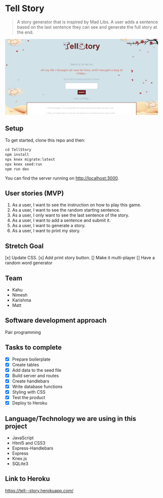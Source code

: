 # Tell Story
> A story generator that is inspired by Mad Libs. A user adds a sentence based on the last sentence they can see and generate the full story at the end.  



![product screenshot](public/Product_Screenshot1.PNG)

## Setup

To get started, clone this repo and then:

```
cd TellStory
npm install
npx knex migrate:latest
npx knex seed:run
npm run dev
```

You can find the server running on [http://localhost:3000](http://localhost:3000).

## User stories (MVP)

1. As a user, I want to see the instruction on how to play this game. 
1. As a user, I want to see the random starting sentence. 
1. As a user, I only want to see the last sentence of the story.
1. As a user, I want to add a sentence and submit it.
1. As a user, I want to generate a story.
1. As a user, I want to print my story. 

## Stretch Goal
[x] Update CSS.
[x] Add print story button.
[] Make it multi-player
[] Have a random word generator 

## Team

- Kahu 
- Nimesh
- Karishma
- Matt

## Software development approach
Pair programming

## Tasks to complete 

- [X] Prepare boilerplate
- [X] Create tables 
- [x] Add data to the seed file
- [X] Build server and routes 
- [X] Create handlebars  
- [x] Write database functions 
- [X] Styling with CSS
- [x] Test the product
- [X] Deploy to Heroku 

## Language/Technology we are using in this project 

- JavaScript 
- Html5 and CSS3
- Express-Handlebars 
- Express
- Knex.js
- SQLite3

## Link to Heroku
https://tell--story.herokuapp.com/

